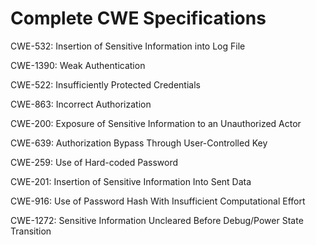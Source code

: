 

# Complete CWE Specifications

CWE-532: Insertion of Sensitive Information into Log File

CWE-1390: Weak Authentication

CWE-522: Insufficiently Protected Credentials

CWE-863: Incorrect Authorization

CWE-200: Exposure of Sensitive Information to an Unauthorized Actor

CWE-639: Authorization Bypass Through User-Controlled Key

CWE-259: Use of Hard-coded Password

CWE-201: Insertion of Sensitive Information Into Sent Data

CWE-916: Use of Password Hash With Insufficient Computational Effort

CWE-1272: Sensitive Information Uncleared Before Debug/Power State Transition